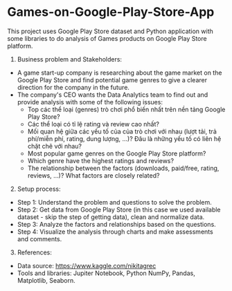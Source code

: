 # Games-on-Google-Play-Store-App
This project uses Google Play Store dataset and Python application with some libraries to do analysis of Games products on Google Play Store platform.

1. Business problem and Stakeholders:
- A game start-up company is researching about the game market on the Google Play Store and find potential game genres to give a clearer direction for the company in the future.
- The company's CEO wants the Data Analytics team to find out and provide analysis with some of the following issues:
  - Top các thể loại (genres) trò chơi phổ biến nhất trên nền tảng Google Play Store? 
  - Các thể loại có tỉ lệ rating và review cao nhất?
  - Mối quan hệ giữa các yếu tố của của trò chơi với nhau (lượt tải, trả phí/miễn phí, rating, dung lượng, ...)? Đâu là những yếu tố có liên hệ chặt chẽ với nhau?
  - Most popular game genres on the Google Play Store platform?
  - Which genre have the highest ratings and reviews?
  - The relationship between the factors (downloads, paid/free, rating, reviews, ...)? What factors are closely related?
 
2. Setup process:
- Step 1: Understand the problem and questions to solve the problem.
- Step 2: Get data from Google Play Store (in this case we used available dataset - skip the step of getting data), clean and normalize data.
- Step 3: Analyze the factors and relationships based on the questions.
- Step 4: Visualize the analysis through charts and make assessments and comments.

3. References:
- Data source: https://www.kaggle.com/nikitagrec
- Tools and libraries: Jupiter Notebook, Python NumPy, Pandas, Matplotlib, Seaborn.
